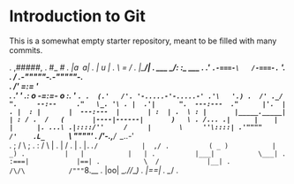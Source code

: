 # Introduction to Git
This is a somewhat empty starter repository, meant to be filled with many commits.

.                 ,#####,
.                 #_   _#
.                 |a` `a|
.                 |  u  |
.                 \  =  /
.                 |\___/|
.        ___ ____/:     :\____ ___
.      .'   `.-===-\   /-===-.`   '.
.     /      .-"""""-.-"""""-.      \
.    /'             =:=             '\
.  .'  ' .:    o   -=:=-   o    :. '  `.
.  (.'   /'. '-.....-'-.....-' .'\   '.)
.  /' ._/   ".     --:--     ."   \_. '\
. |  .'|      ".  ---:---  ."      |'.  |
. |  : |       |  ---:---  |       | :  |
.  \ : |       |_____._____|       | : /
.  /   (       |----|------|       )   \
. /... .|      |    |      |      |. ...\
.|::::/''     /     |       \     ''\::::|
.'""""       /'    .L_      `\       """"'
.           /'-.,__/` `\__..-'\
.          ;      /     \      ;
.          :     /       \     |
.          |    /         \.   |
.          |`../           |  ,/
.          ( _ )           |  _)
.          |   |           |   |
.          |___|           \___|
.          :===|            |==|
.           \  /            |__|
.           /\/\           /"""`8.__
.           |oo|           \__.//___)
.           |==|
.           \__/
.
